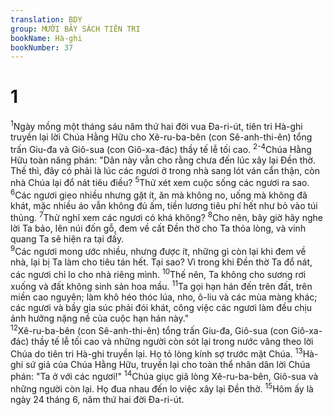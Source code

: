 ```yaml
---
translation: BDY
group: MƯỜI BẢY SÁCH TIÊN TRI
bookName: Hà-ghi 
bookNumber: 37
---
```


<div class="title"><h1>1</h1></div>
<span class="verse ag_1_1"><sup>1</sup>Ngày mồng một tháng sáu năm thứ hai đời vua Đa-ri-út, tiên tri Hà-ghi truyền lại lời Chúa Hằng Hữu cho Xê-ru-ba-bên (con Sê-anh-thi-ên) tổng trấn Giu-đa và Giô-sua (con Giô-xa-đác) thầy tế lễ tối cao. </span>
<span class="verse ag_1_2 ag_1_3 ag_1_4"><sup>2-4</sup>Chúa Hằng Hữu toàn năng phán: &#34;Dân này vẫn cho rằng chưa đến lúc xây lại Đền thờ. Thế thì, đây có phải là lúc các ngươi ở trong nhà sang lót ván cẩn thận, còn nhà Chúa lại đổ nát tiêu điều? </span>
<span class="verse ag_1_5"><sup>5</sup>Thử xét xem cuộc sống các ngươi ra sao. </span>
<span class="verse ag_1_6"><sup>6</sup>Các ngươi gieo nhiều nhưng gặt ít, ăn mà không no, uống mà không đã khát, mặc nhiều áo vẫn không đủ ấm, tiền lương tiêu phí hết như bỏ vào túi thủng. </span>
<span class="verse ag_1_7"><sup>7</sup>Thử nghĩ xem các ngươi có khá không? </span>
<span class="verse ag_1_8"><sup>8</sup>Cho nên, bây giờ hãy nghe lời Ta bảo, lên núi đốn gỗ, đem về cất Đền thờ cho Ta thỏa lòng, và vinh quang Ta sẽ hiện ra tại đấy.<br/></span>
<span class="verse ag_1_9"><sup>9</sup>Các ngươi mong ước nhiều, nhưng được ít, những gì còn lại khi đem về nhà, lại bị Ta làm cho tiêu tán hết. Tại sao? Vì trong khi Đền thờ Ta đổ nát, các ngươi chỉ lo cho nhà riêng mình. </span>
<span class="verse ag_1_10"><sup>10</sup>Thế nên, Ta không cho sương rơi xuống và đất không sinh sản hoa mầu. </span>
<span class="verse ag_1_11"><sup>11</sup>Ta gọi hạn hán đến trên đất, trên miền cao nguyên; làm khô héo thóc lúa, nho, ô-liu và các mùa màng khác; các ngươi và bầy gia súc phải đói khát, công việc các ngươi làm đều chịu ảnh hưởng nặng nề của cuộc hạn hán này.&#34;<br/></span>
<span class="verse ag_1_12"><sup>12</sup>Xê-ru-ba-bên (con Sê-anh-thi-ên) tổng trấn Giu-đa, Giô-sua (con Giô-xa-đác) thầy tế lễ tối cao và những người còn sót lại trong nước vâng theo lời Chúa do tiên tri Hà-ghi truyền lại. Họ tỏ lòng kính sợ trước mặt Chúa. </span>
<span class="verse ag_1_13"><sup>13</sup>Hà-ghi sứ giả của Chúa Hằng Hữu, truyền lại cho toàn thể nhân dân lời Chúa phán: &#34;Ta ở với các ngươi!&#34; </span>
<span class="verse ag_1_14"><sup>14</sup>Chúa giục giã lòng Xê-ru-ba-bên, Giô-sua và những người còn lại. Họ đua nhau đến lo việc xây lại Đền thờ. </span>
<span class="verse ag_1_15"><sup>15</sup>Hôm ấy là ngày 24 tháng 6, năm thứ hai đời Đa-ri-út.</span>
